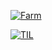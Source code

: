 

[![Farm](https://render.gitanimals.org/farms/gagoory7)](https://www.gitanimals.org/en_US?utm_medium=image&utm_source=gagoory7&utm_content=farm)


[![TIL](https://img.shields.io/badge/TIL-dc143c?style=for-the-badge&logoColor=white)](https://gagoory7.github.io) 

<!-- ![Profile Views Counter](https://komarev.com/ghpvc/?username=gagoory7&color=dc143c) -->